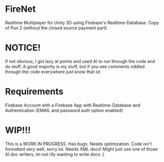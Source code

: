 # FireNet
Realtime Multiplayer for Unity 3D using Firebase's Realtime-Database.
Copy of Pun 2 (without the closed source payment part)

# NOTICE!
If not obvious, I got lazy at points and used AI to run through the code and do stuff.
A good majority is my stuff, but if you see comments riddled through the code everywhere just know that lol

# Requirements
Firebase Account with a Firebase App with Realtime-Database and Authentication (EMAIL and password auth option enabled)

# WIP!!!
This is a WORK IN PROGRESS.
Has bugs.
Needs optimization.
Code isn't formatted very well, sorry lol.
Needs XML docs! Might just use one of those AI doc writers, im not rlly wanting to write docs :(
